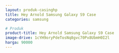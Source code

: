 ```yaml
---
layout: produk-casinghp
title: Hey Arnold Samsung Galaxy S9 Case
categories: samsung

# Produk
product-title: Hey Arnold Samsung Galaxy S9 Case
image-drive: 1cYH9oryPdeTosNq8gvc70Px8UbmH0I2l
harga: 90000
---
```

